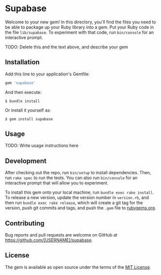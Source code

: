 # Supabase

Welcome to your new gem! In this directory, you'll find the files you need to be able to package up your Ruby library into a gem. Put your Ruby code in the file `lib/supabase`. To experiment with that code, run `bin/console` for an interactive prompt.

TODO: Delete this and the text above, and describe your gem

## Installation

Add this line to your application's Gemfile:

```ruby
gem 'supabase'
```

And then execute:

    $ bundle install

Or install it yourself as:

    $ gem install supabase

## Usage

TODO: Write usage instructions here

## Development

After checking out the repo, run `bin/setup` to install dependencies. Then, run `rake spec` to run the tests. You can also run `bin/console` for an interactive prompt that will allow you to experiment.

To install this gem onto your local machine, run `bundle exec rake install`. To release a new version, update the version number in `version.rb`, and then run `bundle exec rake release`, which will create a git tag for the version, push git commits and tags, and push the `.gem` file to [rubygems.org](https://rubygems.org).

## Contributing

Bug reports and pull requests are welcome on GitHub at https://github.com/[USERNAME]/supabase.


## License

The gem is available as open source under the terms of the [MIT License](https://opensource.org/licenses/MIT).
